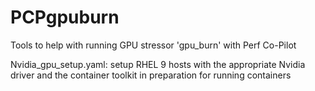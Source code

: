 # PCPgpuburn
Tools to help with running GPU stressor 'gpu_burn' with Perf Co-Pilot  

Nvidia_gpu_setup.yaml: setup RHEL 9 hosts with the appropriate Nvidia driver and the container toolkit in preparation for running containers  
